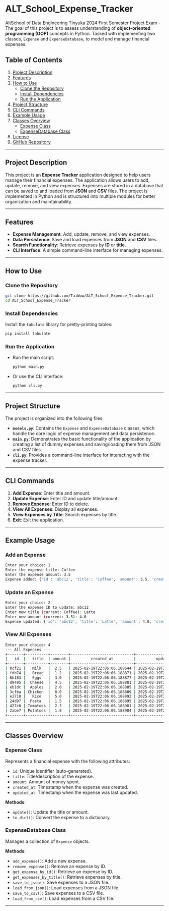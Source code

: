 
# ALT_School_Expense_Tracker

AltSchool of Data Engineering Tinyuka 2024 First Semester Project Exam - The goal of this project is to assess understanding of **object-oriented programming (OOP)** concepts in Python. Tasked with implementing two classes, `Expense` and `ExpenseDatabase`, to model and manage financial expenses.

## Table of Contents
1. [Project Description](#project-description)
2. [Features](#features)
3. [How to Use](#how-to-use)
   - [Clone the Repository](#clone-the-repository)
   - [Install Dependencies](#install-dependencies)
   - [Run the Application](#run-the-application)
4. [Project Structure](#project-structure)
5. [CLI Commands](#cli-commands)
6. [Example Usage](#example-usage)
7. [Classes Overview](#classes-overview)
   - [Expense Class](#expense-class)
   - [ExpenseDatabase Class](#expensedatabase-class)
8. [License](#license)
9. [GitHub Repository](#github-repository)

---

## Project Description

This project is an **Expense Tracker** application designed to help users manage their financial expenses. The application allows users to add, update, remove, and view expenses. Expenses are stored in a database that can be saved to and loaded from **JSON** and **CSV** files. The project is implemented in Python and is structured into multiple modules for better organization and maintainability.

---

## Features
- **Expense Management**: Add, update, remove, and view expenses.
- **Data Persistence**: Save and load expenses from **JSON** and **CSV** files.
- **Search Functionality**: Retrieve expenses by **ID** or **title**.
- **CLI Interface**: A simple command-line interface for managing expenses.

---

## How to Use

### Clone the Repository
```bash
git clone https://github.com/TaiWow/ALT_School_Expense_Tracker.git
cd ALT_School_Expense_Tracker
```

### Install Dependencies
Install the `tabulate` library for pretty-printing tables:
```bash
pip install tabulate
```

### Run the Application
- Run the main script:
  ```bash
  python main.py
  ```
- Or use the CLI interface:
  ```bash
  python cli.py
  ```

---

## Project Structure

The project is organized into the following files:

- **`models.py`**: Contains the `Expense` and `ExpenseDatabase` classes, which handle the core logic of expense management and data persistence.
- **`main.py`**: Demonstrates the basic functionality of the application by creating a list of dummy expenses and saving/loading them from JSON and CSV files.
- **`cli.py`**: Provides a command-line interface for interacting with the expense tracker.

---

## CLI Commands
1. **Add Expense**: Enter title and amount.
2. **Update Expense**: Enter ID and update title/amount.
3. **Remove Expense**: Enter ID to delete.
4. **View All Expenses**: Display all expenses.
5. **View Expenses by Title**: Search expenses by title.
6. **Exit**: Exit the application.

---

## Example Usage

### Add an Expense
```bash
Enter your choice: 1
Enter the expense title: Coffee
Enter the expense amount: 3.5
Expense added: {'id': 'abc12', 'title': 'Coffee', 'amount': 3.5, 'created_at': '2025-02-19T22:06:06.188644+00:00', 'updated_at': '2025-02-19T22:06:06.188644+00:00'}
```

### Update an Expense
```bash
Enter your choice: 2
Enter the expense ID to update: abc12
Enter new title (current: Coffee): Latte
Enter new amount (current: 3.5): 4.0
Expense updated: {'id': 'abc12', 'title': 'Latte', 'amount': 4.0, 'created_at': '2025-02-19T22:06:06.188644+00:00', 'updated_at': '2025-02-19T22:06:06.188644+00:00'}
```

### View All Expenses
```bash
Enter your choice: 4
--- All Expenses ---
+-------+----------+--------+----------------------------+----------------------------+
|   id  |   title  | amount |         created_at         |         updated_at         |
+-------+----------+--------+----------------------------+----------------------------+
| 0cf21 |   Milk   |  2.5   | 2025-02-19T22:06:06.188644 | 2025-02-19T22:06:06.188644 |
| fdb74 |   Bread  |  1.2   | 2025-02-19T22:06:06.188871 | 2025-02-19T22:06:06.188871 |
| 6b183 |   Eggs   |  3.0   | 2025-02-19T22:06:06.188877 | 2025-02-19T22:06:06.188877 |
| d9495 |  Cheese  |  4.5   | 2025-02-19T22:06:06.188881 | 2025-02-19T22:06:06.188881 |
| eb1dc |  Apples  |  2.0   | 2025-02-19T22:06:06.188885 | 2025-02-19T22:06:06.188885 |
| 3cfba | Chicken  |  8.0   | 2025-02-19T22:06:06.188889 | 2025-02-19T22:06:06.188889 |
| e2718 |   Rice   |  5.0   | 2025-02-19T22:06:06.188892 | 2025-02-19T22:06:06.188892 |
| 24d97 |  Pasta   |  1.5   | 2025-02-19T22:06:06.188895 | 2025-02-19T22:06:06.188895 |
| 427c6 | Tomatoes |  2.3   | 2025-02-19T22:06:06.188901 | 2025-02-19T22:06:06.188901 |
| 2abe7 | Potatoes |  1.8   | 2025-02-19T22:06:06.188904 | 2025-02-19T22:06:06.188904 |
+-------+----------+--------+----------------------------+----------------------------+
```

---

## Classes Overview

### Expense Class
Represents a financial expense with the following attributes:
- `id`: Unique identifier (auto-generated).
- `title`: Title/description of the expense.
- `amount`: Amount of money spent.
- `created_at`: Timestamp when the expense was created.
- `updated_at`: Timestamp when the expense was last updated.

**Methods**:
- `update()`: Update the title or amount.
- `to_dict()`: Convert the expense to a dictionary.

### ExpenseDatabase Class
Manages a collection of `Expense` objects.

**Methods**:
- `add_expense()`: Add a new expense.
- `remove_expense()`: Remove an expense by ID.
- `get_expense_by_id()`: Retrieve an expense by ID.
- `get_expenses_by_title()`: Retrieve expenses by title.
- `save_to_json()`: Save expenses to a JSON file.
- `load_from_json()`: Load expenses from a JSON file.
- `save_to_csv()`: Save expenses to a CSV file.
- `load_from_csv()`: Load expenses from a CSV file.

---

